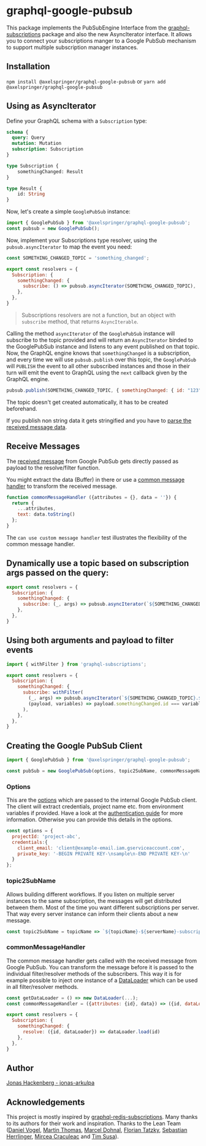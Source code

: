 # graphql-google-pubsub

This package implements the PubSubEngine Interface from the [graphql-subscriptions](https://github.com/apollographql/graphql-subscriptions) package and also the new AsyncIterator interface. 
It allows you to connect your subscriptions manger to a Google PubSub mechanism to support 
multiple subscription manager instances.

## Installation

`npm install @axelspringer/graphql-google-pubsub` 
or
`yarn add @axelspringer/graphql-google-pubsub`
   
## Using as AsyncIterator

Define your GraphQL schema with a `Subscription` type:

```graphql
schema {
  query: Query
  mutation: Mutation
  subscription: Subscription
}

type Subscription {
    somethingChanged: Result
}

type Result {
    id: String
}
```

Now, let's create a simple `GooglePubSub` instance:

```javascript
import { GooglePubSub } from '@axelspringer/graphql-google-pubsub';
const pubsub = new GooglePubSub();
```

Now, implement your Subscriptions type resolver, using the `pubsub.asyncIterator` to map the event you need:

```javascript
const SOMETHING_CHANGED_TOPIC = 'something_changed';

export const resolvers = {
  Subscription: {
    somethingChanged: {
      subscribe: () => pubsub.asyncIterator(SOMETHING_CHANGED_TOPIC),
    },
  },
}
```

> Subscriptions resolvers are not a function, but an object with `subscribe` method, that returns `AsyncIterable`.

Calling the method `asyncIterator` of the `GooglePubSub` instance will subscribe to the topic provided and will return an `AsyncIterator` binded to the GooglePubSub instance and listens to any event published on that topic.
Now, the GraphQL engine knows that `somethingChanged` is a subscription, and every time we will use `pubsub.publish` over this topic, the `GooglePubSub` will `PUBLISH` the event to all other subscribed instances and those in their turn will emit the event to GraphQL using the `next` callback given by the GraphQL engine.

```js
pubsub.publish(SOMETHING_CHANGED_TOPIC, { somethingChanged: { id: "123" }});
```

The topic doesn't get created automatically, it has to be created beforehand.

If you publish non string data it gets stringified and you have to [parse the received message data](#receive-messages).

## Receive Messages

The [received message](https://cloud.google.com/nodejs/docs/reference/pubsub/0.28.x/Message) from Google PubSub gets directly passed as payload to the resolve/filter function.

You might extract the data (Buffer) in there or use a [common message handler](#commonmessagehandler) to transform the received message.

```javascript
function commonMessageHandler ({attributes = {}, data = ''}) {
  return {
    ...attributes,
    text: data.toString()
  };
}
```

The `can use custom message handler` test illustrates the flexibility of the common message handler.

## Dynamically use a topic based on subscription args passed on the query:

```javascript
export const resolvers = {
  Subscription: {
    somethingChanged: {
      subscribe: (_, args) => pubsub.asyncIterator(`${SOMETHING_CHANGED_TOPIC}.${args.relevantId}`),
    },
  },
}
```

## Using both arguments and payload to filter events

```javascript
import { withFilter } from 'graphql-subscriptions';

export const resolvers = {
  Subscription: {
    somethingChanged: {
      subscribe: withFilter(
        (_, args) => pubsub.asyncIterator(`${SOMETHING_CHANGED_TOPIC}.${args.relevantId}`),
        (payload, variables) => payload.somethingChanged.id === variables.relevantId,
      ),
    },
  },
}
```

## Creating the Google PubSub Client

```javascript
import { GooglePubSub } from '@axelspringer/graphql-google-pubsub';

const pubSub = new GooglePubSub(options, topic2SubName, commonMessageHandler)
```

### Options
This are the [options](https://cloud.google.com/nodejs/docs/reference/pubsub/0.23.x/global#ClientConfig) which are passed to the internal Google PubSub client.
The client will extract credentials, project name etc. from environment variables if provided.
Have a look at the [authentication guide](https://cloud.google.com/docs/authentication/getting-started) for more information.
Otherwise you can provide this details in the options.
```javascript
const options = {
  projectId: 'project-abc',
  credentials:{
    client_email: 'client@example-email.iam.gserviceaccount.com',
    private_key: '-BEGIN PRIVATE KEY-\nsample\n-END PRIVATE KEY-\n'
  }
};
```

### topic2SubName

Allows building different workflows. If you listen on multiple server instances to the same subscription, the messages will get distributed between them.
Most of the time you want different subscriptions per server. That way every server instance can inform their clients about a new message.

```javascript
const topic2SubName = topicName => `${topicName}-${serverName}-subscription`
```

### commonMessageHandler

The common message handler gets called with the received message from Google PubSub.
You can transform the message before it is passed to the individual filter/resolver methods of the subscribers.
This way it is for example possible to inject one instance of a [DataLoader](https://github.com/facebook/dataloader) which can be used in all filter/resolver methods.

```javascript
const getDataLoader = () => new DataLoader(...);
const commonMessageHandler = ({attributes: {id}, data}) => ({id, dataLoader: getDataLoader()});
```

```javascript
export const resolvers = {
  Subscription: {
    somethingChanged: {
      resolve: ({id, dataLoader}) => dataLoader.load(id)
    },
  },
}
```

## Author

[Jonas Hackenberg - jonas-arkulpa](https://github.com/jonas-arkulpa)

## Acknowledgements

This project is mostly inspired by [graphql-redis-subscriptions](https://github.com/davidyaha/graphql-redis-subscriptions).
Many thanks to its authors for their work and inspiration. Thanks to the Lean Team ([Daniel Vogel](https://github.com/herr-vogel), [Martin Thomas](https://github.com/mthomas87), [Marcel Dohnal](https://github.com/mdohnal), [Florian Tatzky](https://github.com/pferdone), [Sebastian Herrlinger](https://github.com/kommander), [Mircea Craculeac](https://github.com/emzaeh) and [Tim Susa](https://github.com/TimSusa)).

